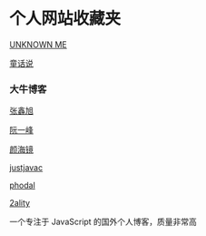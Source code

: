 # 个人网站收藏夹

[UNKNOWN ME](<https://ukn.me/>)



[童话说](<https://tonghuashuo.github.io/>)



### 大牛博客

[张鑫旭](<https://www.zhangxinxu.com/>)

[阮一峰](<http://www.ruanyifeng.com/blog/>)

[颜海镜]([https://yanhaijing.com](https://yanhaijing.com/))

[justjavac](<http://justjavac.com/>)

[phodal](<https://www.phodal.com/>)



[2ality]([http://2ality.com](http://2ality.com/))

一个专注于 JavaScript 的国外个人博客，质量非常高